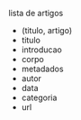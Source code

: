 lista de artigos

- (titulo, artigo)
- titulo
- introducao
- corpo
- metadados
- autor
- data
- categoria
- url
